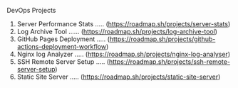 DevOps Projects
1. Server Performance Stats ..... (https://roadmap.sh/projects/server-stats)
2. Log Archive Tool ...... (https://roadmap.sh/projects/log-archive-tool)
3. GitHub Pages Deployment ..... (https://roadmap.sh/projects/github-actions-deployment-workflow)
4. Nginx log Analyzer ..... (https://roadmap.sh/projects/nginx-log-analyser)
5. SSH Remote Server Setup ..... (https://roadmap.sh/projects/ssh-remote-server-setup)
6. Static Site Server ..... (https://roadmap.sh/projects/static-site-server)
